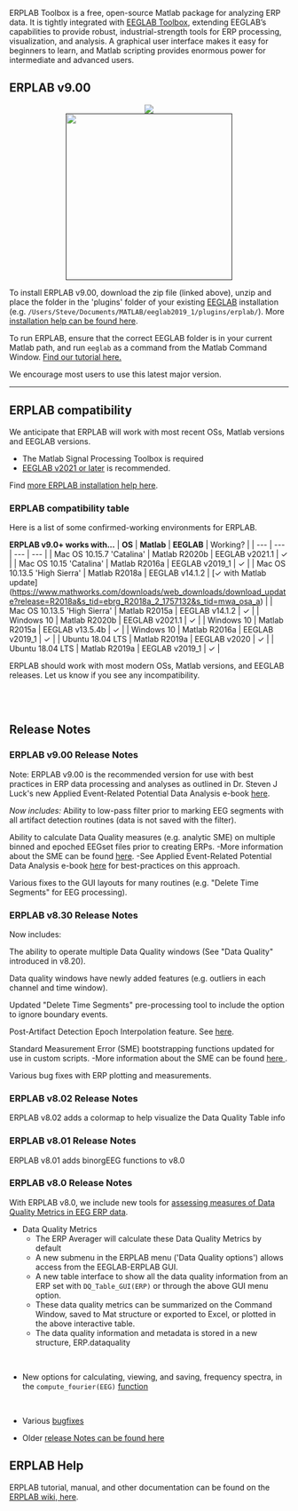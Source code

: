ERPLAB Toolbox is a free, open-source Matlab package for analyzing ERP data.  It is tightly integrated with [EEGLAB Toolbox](http://sccn.ucsd.edu/eeglab/), extending EEGLAB’s capabilities to provide robust, industrial-strength tools for ERP processing, visualization, and analysis.  A graphical user interface makes it easy for beginners to learn, and Matlab scripting provides enormous power for intermediate and advanced users.

## ERPLAB v9.00

<p align="center" >
  <a href=""><img src="https://cloud.githubusercontent.com/assets/8988119/8532773/873b2af0-23e5-11e5-9869-c900726713a2.jpg">
<br/>

  <img src="https://cloud.githubusercontent.com/assets/5808953/8663301/1ff9a26a-297e-11e5-9e15-a7085569058f.png" width=300px >
 </a>
</p>


To install ERPLAB v9.00, download the zip file (linked above), unzip and place the folder in the 'plugins' folder of your existing [EEGLAB](https://sccn.ucsd.edu/eeglab/download.php) installation (e.g.  `/Users/Steve/Documents/MATLAB/eeglab2019_1/plugins/erplab/`). More [installation help can be found here](https://github.com/lucklab/erplab/wiki/Installation).

To run ERPLAB, ensure that the correct EEGLAB folder is in your current Matlab path, and run `eeglab` as a command from the Matlab Command Window. [Find our tutorial here.](https://github.com/lucklab/erplab/wiki/Tutorial)

We encourage most users to use this latest major version.


---
## ERPLAB compatibility

We anticipate that ERPLAB will work with most recent OSs, Matlab versions and EEGLAB versions.

- The Matlab Signal Processing Toolbox is required
- [EEGLAB v2021 or later](https://sccn.ucsd.edu/eeglab/download.php) is recommended.

Find [more ERPLAB installation help here](http://erpinfo.org/erplab).


### ERPLAB compatibility table

Here is a list of some confirmed-working environments for ERPLAB.

**ERPLAB v9.0+ works with...**
| **OS** | **Matlab** | **EEGLAB** | Working? |
| --- | --- | --- | --- |
| Mac OS 10.15.7 'Catalina' | Matlab R2020b | EEGLAB v2021.1 | ✓ |
| Mac OS 10.15 'Catalina' | Matlab R2016a | EEGLAB v2019_1  | ✓ | 
| Mac OS 10.13.5 'High Sierra' | Matlab R2018a | EEGLAB v14.1.2 | [✓ with Matlab update]
(https://www.mathworks.com/downloads/web_downloads/download_update?release=R2018a&s_tid=ebrg_R2018a_2_1757132&s_tid=mwa_osa_a) |
| Mac OS 10.13.5 'High Sierra' | Matlab R2015a | EEGLAB v14.1.2 | ✓ |
| Windows 10 | Matlab R2020b | EEGLAB v2021.1 | ✓ |
| Windows 10 | Matlab R2015a | EEGLAB v13.5.4b | ✓ |
| Windows 10 | Matlab R2016a | EEGLAB v2019_1 | ✓ |
| Ubuntu 18.04 LTS | Matlab R2019a | EEGLAB v2020 | ✓ |
| Ubuntu 18.04 LTS | Matlab R2019a | EEGLAB v2019_1 | ✓ |

ERPLAB should work with most modern OSs, Matlab versions, and EEGLAB releases. Let us know if you see any incompatibility.

<br/>
<br/>

## Release Notes
### ERPLAB v9.00 Release Notes
Note: ERPLAB v9.00 is the recommended version for use with best practices in ERP data processing and analyses as outlined in Dr. Steven J Luck's new Applied Event-Related Potential Data Analysis e-book [here](https://socialsci.libretexts.org/Bookshelves/Psychology/Book%3A_Applied_Event-Related_Potential_Data_Analysis_(Luck)).

_Now includes:_
Ability to low-pass filter prior to marking EEG segments with all artifact detection routines (data is not saved with the filter).

Ability to calculate Data Quality measures (e.g. analytic SME) on multiple binned and epoched EEGset files prior to creating ERPs. 
-More information about the SME can be found [here](https://github.com/lucklab/erplab/wiki/ERPLAB-Data-Quality-Metrics).
-See Applied Event-Related Potential Data Analysis e-book [here](https://socialsci.libretexts.org/Bookshelves/Psychology/Book%3A_Applied_Event-Related_Potential_Data_Analysis_(Luck)) for best-practices on this approach. 

Various fixes to the GUI layouts for many routines (e.g. "Delete Time Segments" for EEG processing). 

### ERPLAB v8.30 Release Notes
Now includes:

The ability to operate multiple Data Quality windows (See "Data Quality" introduced in v8.20). 

Data quality windows have newly added features (e.g. outliers in each channel and time window). 

Updated "Delete Time Segments" pre-processing tool to include the option to ignore boundary events. 

Post-Artifact Detection Epoch Interpolation feature. See [here](https://github.com/lucklab/erplab/wiki/Artifact-Detection-in-Epoched-Data#ERPLAB-Post-Artifact-Detection-Epoch-Interpolation).

Standard Measurement Error (SME) bootstrapping functions updated for use in custom scripts. 
-More information about the SME can be found [here ](https://github.com/lucklab/erplab/wiki/ERPLAB-Data-Quality-Metrics).

Various bug fixes with ERP plotting and measurements. 


### ERPLAB v8.02 Release Notes
ERPLAB v8.02 adds a colormap to help visualize the Data Quality Table info

### ERPLAB v8.01 Release Notes
ERPLAB v8.01 adds binorgEEG functions to v8.0

### ERPLAB v8.0 Release Notes

With ERPLAB v8.0, we include new tools for [assessing measures of Data Quality Metrics in EEG ERP data](https://github.com/lucklab/erplab/wiki/ERPLAB-Data-Quality-Metrics).

- Data Quality Metrics
   - The ERP Averager will calculate these Data Quality Metrics by default
   - A new submenu in the ERPLAB menu ('Data Quality options') allows access from the EEGLAB-ERPLAB GUI.
   - A new table interface to show all the data quality information from an ERP set with `DQ_Table_GUI(ERP)` or through the above GUI menu option.
   - These data quality metrics can be summarized on the Command Window, saved to Mat structure or exported to Excel, or plotted in the above interactive table.
   - The data quality information and metadata is stored in a new structure, ERP.dataquality
<br/>

- New options for calculating, viewing, and saving, frequency spectra, in the `compute_fourier(EEG)` [function](https://github.com/lucklab/erplab/wiki/Generate-Frequency-Spectra)

<br/>

- Various [bugfixes](https://github.com/lucklab/erplab/commits/master)

- Older [release Notes can be found here](https://github.com/lucklab/erplab/wiki/Release-Notes)


## ERPLAB Help

ERPLAB tutorial, manual, and other documentation can be found on the [ERPLAB wiki, here](https://github.com/lucklab/erplab/wiki).

